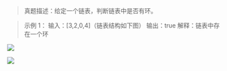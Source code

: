 > 真题描述：给定一个链表，判断链表中是否有环。

> 示例 1：
输入：[3,2,0,4]（链表结构如下图） 输出：true
解释：链表中存在一个环

![](https://upload-images.jianshu.io/upload_images/5016475-c7b0ff506d7ef13f.png?imageMogr2/auto-orient/strip%7CimageView2/2/w/1240)

![](https://upload-images.jianshu.io/upload_images/5016475-2dd67d7d9ed1b0e2.png?imageMogr2/auto-orient/strip%7CimageView2/2/w/1240)